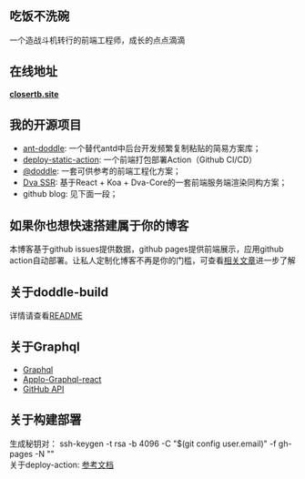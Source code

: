 ## 吃饭不洗碗
一个造战斗机转行的前端工程师，成长的点点滴滴

## 在线地址
**[closertb.site](http://closertb.site)**

## 我的开源项目
 - [ant-doddle](http://doc.closertb.site): 一个替代antd中后台开发频繁复制粘贴的简易方案库；
 - [deploy-static-action](https://github.com/closertb/deploy-static-action): 一个前端打包部署Action（Github CI/CD）
 - [@doddle](https://github.com/closertb/doddle): 一套可供参考的前端工程化方案；
 - [Dva SSR](https://github.com/closertb/template): 基于React + Koa + Dva-Core的一套前端服务端渲染同构方案；
 - github blog: 见下面一段；

## 如果你也想快速搭建属于你的博客
本博客基于github issues提供数据，github pages提供前端展示，应用github action自动部署。让私人定制化博客不再是你的门槛，可查看[相关文章][6]进一步了解

## 关于doddle-build
详情请查看[README][1]

## 关于Graphql
 - [Graphql][3]
 - [Applo-Graphql-react][2]
 - [GitHub API][4]  

## 关于构建部署
生成秘钥对： ssh-keygen -t rsa -b 4096 -C "$(git config user.email)" -f gh-pages -N ""  
关于deploy-action: [参考文档][5]
 

[1]: https://www.npmjs.com/package/@doddle/doddle-build
[2]: https://www.apollographql.com/docs/react/
[3]: http://graphql.cn/learn/
[4]: https://developer.github.com/v4/explorer/
[5]: https://github.com/marketplace/actions/deploy-action-for-github-pages
[6]: https://github.com/closertb/MyBlog/issues/34